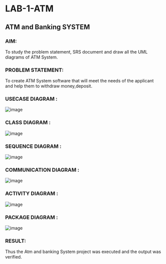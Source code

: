 # LAB-1-ATM
## ATM and Banking SYSTEM
### AIM: 
To study the problem statement, SRS document and draw all the UML diagrams of ATM
System.
### PROBLEM STATEMENT:
To create ATM System software that will meet the needs of the applicant and help them
to withdraw money,deposit.


### USECASE DIAGRAM :

![image](https://github.com/EzhilsreeJ/LAB-1-ATM/assets/144870412/b571fdbc-2e4a-4316-84c1-428c2c4013a3)
### CLASS DIAGRAM :
![image](https://github.com/EzhilsreeJ/LAB-1-ATM/assets/144870412/b1df1e1e-ad0c-47eb-9e30-358147341c36)
### SEQUENCE DIAGRAM :
![image](https://github.com/EzhilsreeJ/LAB-1-ATM/assets/144870412/c5f79b16-038d-472a-95a8-d7f8317f843b)
### COMMUNICATION DIAGRAM :
![image](https://github.com/EzhilsreeJ/LAB-1-ATM/assets/144870412/6da656a8-56cf-4a94-97d8-5473c32ba31e)
### ACTIVITY DIAGRAM :

![image](https://github.com/EzhilsreeJ/LAB-1-ATM/assets/144870412/003a02b8-64b0-429c-b080-c03a05ef3c10)
### PACKAGE DIAGRAM :

![image](https://github.com/EzhilsreeJ/LAB-1-ATM/assets/144870412/d857ad38-361c-4a91-b4b9-66d822e6c0fb)





### RESULT: 
Thus the Atm and banking System project was executed and the output was verified.
